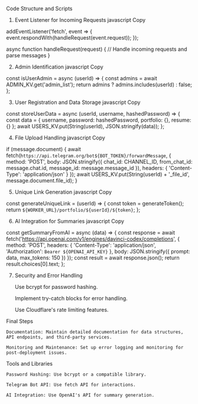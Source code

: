 Code Structure and Scripts
1. Event Listener for Incoming Requests
javascript
Copy

addEventListener('fetch', event => {
  event.respondWith(handleRequest(event.request));
});

async function handleRequest(request) {
  // Handle incoming requests and parse messages
}

2. Admin Identification
javascript
Copy

const isUserAdmin = async (userId) => {
  const admins = await ADMIN_KV.get('admin_list');
  return admins ? admins.includes(userId) : false;
};

3. User Registration and Data Storage
javascript
Copy

const storeUserData = async (userId, username, hashedPassword) => {
  const data = { username, password: hashedPassword, portfolio: {}, resume: {} };
  await USERS_KV.put(String(userId), JSON.stringify(data));
};

4. File Upload Handling
javascript
Copy

if (message.document) {
  await fetch(`https://api.telegram.org/bot${BOT_TOKEN}/forwardMessage`, {
    method: 'POST',
    body: JSON.stringify({
      chat_id: CHANNEL_ID,
      from_chat_id: message.chat.id,
      message_id: message.message_id
    }),
    headers: { 'Content-Type': 'application/json' }
  });
  await USERS_KV.put(String(userId) + '_file_id', message.document.file_id);
}

5. Unique Link Generation
javascript
Copy

const generateUniqueLink = (userId) => {
  const token = generateToken();
  return `${WORKER_URL}/portfolio/${userId}/${token}`;
};

6. AI Integration for Summaries
javascript
Copy

const getSummaryFromAI = async (data) => {
  const response = await fetch('https://api.openai.com/v1/engines/davinci-codex/completions', {
    method: 'POST',
    headers: {
      'Content-Type': 'application/json',
      'Authorization': `Bearer ${OPENAI_API_KEY}`
    },
    body: JSON.stringify({
      prompt: data,
      max_tokens: 150
    })
  });
  const result = await response.json();
  return result.choices[0].text;
};

7. Security and Error Handling

    Use bcrypt for password hashing.

    Implement try-catch blocks for error handling.

    Use Cloudflare's rate limiting features.

Final Steps

    Documentation: Maintain detailed documentation for data structures, API endpoints, and third-party services.

    Monitoring and Maintenance: Set up error logging and monitoring for post-deployment issues.

Tools and Libraries

    Password Hashing: Use bcrypt or a compatible library.

    Telegram Bot API: Use fetch API for interactions.

    AI Integration: Use OpenAI's API for summary generation.